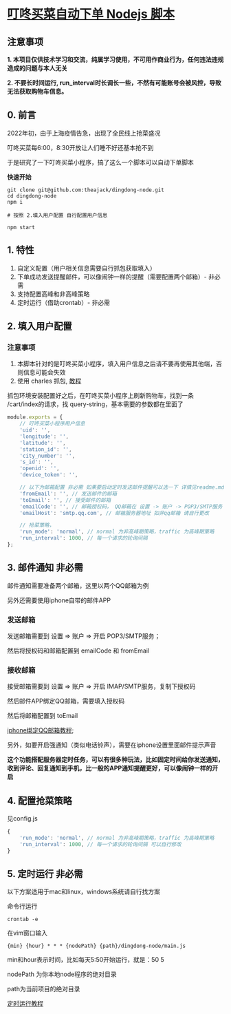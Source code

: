 # [叮咚买菜自动下单 Nodejs 脚本](https://www.github.com/theajack/dingdong-node)

## 注意事项

**1. 本项目仅供技术学习和交流，纯属学习使用，不可用作商业行为，任何违法违规造成的问题与本人无关**

**2. 不要长时间运行, run_interval时长调长一些，不然有可能账号会被风控，导致无法获取购物车信息。**

## 0. 前言

2022年初，由于上海疫情告急，出现了全民线上抢菜盛况

叮咚买菜每6:00，8:30开放让人们睡不好还基本抢不到

于是研究了一下叮咚买菜小程序，搞了这么一个脚本可以自动下单脚本

**快速开始**

```
git clone git@github.com:theajack/dingdong-node.git
cd dingdong-node
npm i

# 按照 2.填入用户配置 自行配置用户信息

npm start
```

## 1. 特性

1. 自定义配置（用户相关信息需要自行抓包获取填入）
2. 下单成功发送提醒邮件，可以像闹钟一样的提醒（需要配置两个邮箱）- 非必需
3. 支持配置高峰和非高峰策略
4. 定时运行（借助crontab）- 非必需

## 2. 填入用户配置

### 注意事项

1. 本脚本针对的是叮咚买菜小程序，填入用户信息之后请不要再使用其他端，否则信息可能会失效
2. 使用 charles 抓包, [教程](https://blog.csdn.net/AI_Green/article/details/120168352)

抓包环境安装配置好之后，在叮咚买菜小程序上刷新购物车，找到一条 /cart/index的请求，找 query-string，基本需要的参数都在里面了

```js
module.exports = {    
    // 叮咚买菜小程序用户信息
    'uid': '',
    'longitude': '',
    'latitude': '',
    'station_id': '',
    'city_number': '',
    's_id': '',
    'openid': '',
    'device_token': '',

    // 以下为邮箱配置 非必需 如果要启动定时发送邮件提醒可以选一下 详情见readme.md
    'fromEmail': '', // 发送邮件的邮箱
    'toEmail': '', // 接受邮件的邮箱
    'emailCode': '', // 邮箱授权码， QQ邮箱在 设置 -> 账户 -> POP3/SMTP服务 中开启
    'emailHost': 'smtp.qq.com', // 邮箱服务器地址 如非qq邮箱 请自行更改

    // 抢菜策略，
    'run_mode': 'normal', // normal 为非高峰期策略，traffic 为高峰期策略
    'run_interval': 1000, // 每一个请求的轮询间隔
};
```

## 3. 邮件通知 非必需

邮件通知需要准备两个邮箱，这里以两个QQ邮箱为例

另外还需要使用iphone自带的邮件APP

### 发送邮箱

发送邮箱需要到 设置 => 账户  => 开启 POP3/SMTP服务；

然后将授权码和邮箱配置到 emailCode 和 fromEmail

### 接收邮箱

接受邮箱需要到 设置 => 账户  => 开启 IMAP/SMTP服务，复制下授权码

然后邮件APP绑定QQ邮箱，需要填入授权码

然后将邮箱配置到 toEmail

[iphone绑定QQ邮箱教程](https://zhidao.baidu.com/question/1950479000046686868.html?qbl=relate_question_2&word=iphone%D3%CA%BC%FE%D4%F5%C3%B4%CC%ED%BC%D3qq%D3%CA%CF%E4);

另外，如要开启强通知（类似电话铃声），需要在iphone设置里面邮件提示声音

**这个功能搭配服务器定时任务，可以有很多种玩法，比如固定时间给你发送通知，收到评论、回复通知到手机，比一般的APP通知提醒更好，可以像闹钟一样的开启**

## 4. 配置抢菜策略

见config.js

```js
{
    'run_mode': 'normal', // normal 为非高峰期策略，traffic 为高峰期策略
    'run_interval': 1000, // 每一个请求的轮询间隔 可以自行修改
}
```

## 5. 定时运行 非必需

以下方案适用于mac和linux，windows系统请自行找方案

命令行运行

```
crontab -e
```

在vim窗口输入

```
{min} {hour} * * * {nodePath} {path}/dingdong-node/main.js
```

min和hour表示时间，比如每天5:50开始运行，就是：50 5

nodePath 为你本地node程序的绝对目录

path为当前项目的绝对目录

[定时运行教程](https://www.runoob.com/w3cnote/linux-crontab-tasks.html)
